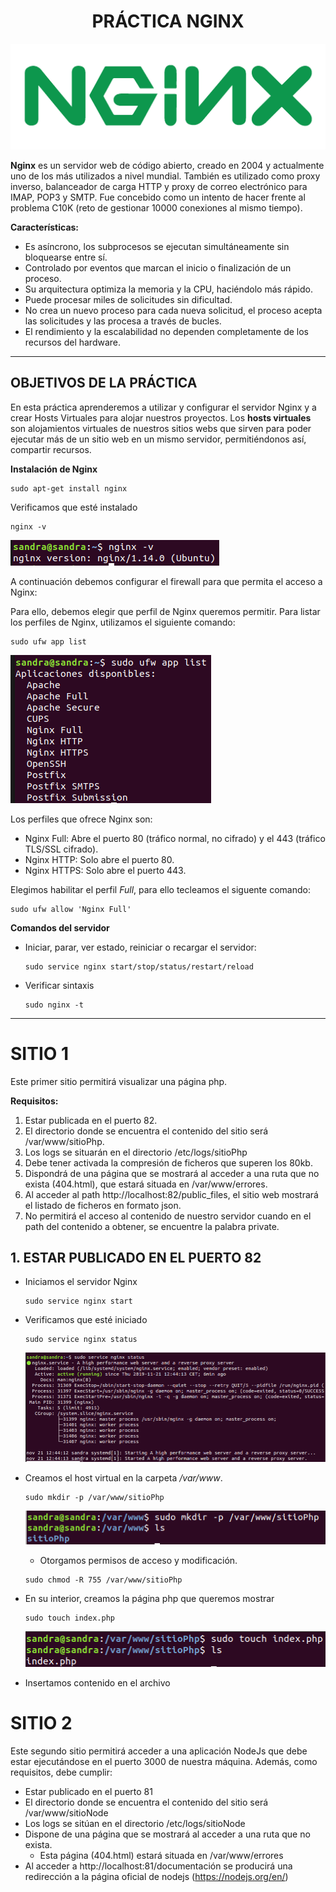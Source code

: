 <h1 style="text-align:center"> PRÁCTICA NGINX</h1>

![logo](img/logo.png)

**Nginx** es un servidor web de código abierto, creado en 2004 y actualmente uno de los más utilizados a nivel mundial. También es utilizado como proxy inverso, balanceador de carga HTTP y proxy de correo electrónico para IMAP, POP3 y SMTP. Fue concebido como un intento de hacer frente al problema C10K (reto de gestionar 10000 conexiones al mismo tiempo).

**Características:**

- Es asíncrono, los subprocesos se ejecutan simultáneamente sin bloquearse entre sí.
- Controlado por eventos que marcan el inicio o finalización de un proceso.
- Su arquitectura optimiza la memoria y la CPU, haciéndolo más rápido.
- Puede procesar miles de solicitudes sin dificultad.
- No crea un nuevo proceso para cada nueva solicitud, el proceso acepta las solicitudes y las procesa a través de bucles.
- El rendimiento y la escalabilidad no dependen completamente de los recursos del hardware.

***

## OBJETIVOS DE LA PRÁCTICA

En esta práctica aprenderemos a utilizar y configurar el servidor Nginx y a crear Hosts Virtuales para alojar nuestros proyectos. Los **hosts virtuales** son alojamientos virtuales de nuestros sitios webs que sirven para poder ejecutar más de un sitio web en un mismo servidor, permitiéndonos así, compartir recursos.


**Instalación de Nginx**

```
sudo apt-get install nginx
```

Verificamos que esté instalado

```
nginx -v
```

![img](img/captura1.png)


A continuación debemos configurar el firewall para que permita el acceso a Nginx:

Para ello, debemos elegir que perfil de Nginx queremos permitir. Para listar los perfiles 
de Nginx, utilizamos el siguiente comando:

  ```
  sudo ufw app list
  ```

![img](img/captura2.png)


Los perfiles que ofrece Nginx son:

- Nginx Full: Abre el puerto 80 (tráfico normal, no cifrado) y el 443 (tráfico TLS/SSL cifrado).
- Nginx HTTP: Solo abre el puerto 80.
- Nginx HTTPS: Solo abre el puerto 443.

Elegimos habilitar el perfil _Full_, para ello tecleamos el siguente comando:

  ```
  sudo ufw allow 'Nginx Full'
  ```

**Comandos del servidor**

- Iniciar, parar, ver estado, reiniciar o recargar el servidor:

  ```
  sudo service nginx start/stop/status/restart/reload
  ```

- Verificar sintaxis

  ```
  sudo nginx -t
  ```

***

# SITIO 1

Este primer sitio permitirá visualizar una página php.

**Requisitos:**

1. Estar publicada en el puerto 82.
2. El directorio donde se encuentra el contenido del sitio será /var/www/sitioPhp.
3. Los logs se situarán en el directorio /etc/logs/sitioPhp
4. Debe tener activada la compresión de ficheros que superen los 80kb.
5. Dispondrá de una página que se mostrará al acceder a una ruta que no exista (404.html), que estará situada en /var/www/errores.
6. Al acceder al path http://localhost:82/public_files, el sitio web mostrará el listado de ficheros en formato json.
7. No permitirá el acceso al contenido de nuestro servidor cuando en el path del contenido a obtener, se encuentre la palabra private.


## 1. ESTAR PUBLICADO EN EL PUERTO 82

- Iniciamos el servidor Nginx

  ```
  sudo service nginx start
  ```

- Verificamos que esté iniciado

  ```
  sudo service nginx status
  ```

  ![img](img/captura3.png)


- Creamos el host virtual en la carpeta _/var/www_.

  ```
  sudo mkdir -p /var/www/sitioPhp
  ```

  ![img](img/captura4.png)


  - Otorgamos permisos de acceso y modificación.

  ```
  sudo chmod -R 755 /var/www/sitioPhp
  ```

- En su interior, creamos la página php que queremos mostrar

  ```
  sudo touch index.php
  ```

   ![img](img/captura5.png)


- Insertamos contenido en el archivo

















# SITIO 2

Este segundo sitio permitirá acceder a una aplicación NodeJs que debe estar
ejecutándose en el puerto 3000 de nuestra máquina. Además, como requisitos, debe
cumplir:

- Estar publicado en el puerto 81
- El directorio donde se encuentra el contenido del sitio será /var/www/sitioNode
- Los logs se sitúan en el directorio /etc/logs/sitioNode
- Dispone de una página que se mostrará al acceder a una ruta que no exista.
    - Esta página (404.html) estará situada en /var/www/errores
- Al acceder a http://localhost:81/documentación se producirá una redirección a la página oficial de nodejs (https://nodejs.org/en/)







